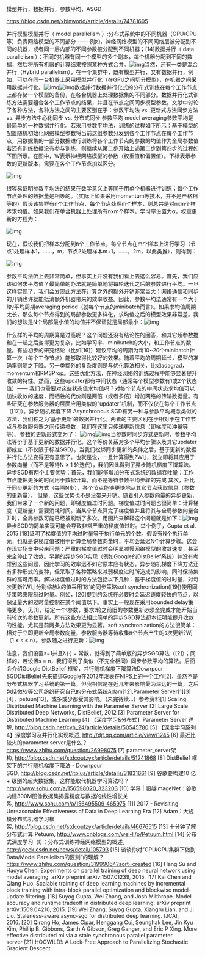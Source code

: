  模型并行，数据并行，参数平均，ASGD

<https://blog.csdn.net/xbinworld/article/details/74781605>

 并行模型模型并行（ model parallelism ）:分布式系统中的不同机器（GPU/CPU等）负责网络模型的不同部分 —— 例如，神经网络模型的不同网络层被分配到不同的机器，或者同一层内部的不同参数被分配到不同机器；[14]数据并行（ data parallelism ）：不同的机器有同一个模型的多个副本，每个机器分配到不同的数据，然后将所有机器的计算结果按照某种方式合并。![img](file:///C:/Users/Ezra/AppData/Local/Temp/enhtmlclip/Image(51).png)当然，还有一类是混合并行（Hybrid parallelism），在一个集群中，既有模型并行，又有数据并行，例如，可以在同一台机器上采用模型并行化（在GPU之间切分模型），在机器之间采用数据并行化。![img](https://img-blog.csdn.net/20170729203751273?watermark/2/text/aHR0cDovL2Jsb2cuY3Nkbi5uZXQveGJpbndvcmxk/font/5a6L5L2T/fontsize/400/fill/I0JBQkFCMA==/dissolve/70/gravity/SouthEast)![img](file:///C:/Users/Ezra/AppData/Local/Temp/enhtmlclip/Image(52).png)数据并行数据并行化式的分布式训练在每个工作节点上都存储一个模型的备份，在各台机器上处理数据集的不同部分。数据并行化式训练方法需要组合各个工作节点的结果，并且在节点之间同步模型参数。文献中讨论了各种方法，各种方法之间的主要区别在于：参数平均法 vs. 更新式方法同步方法 vs. 异步方法中心化同步 vs. 分布式同步 参数平均 model averaging参数平均是最简单的一种数据并行化。若采用参数平均法，训练的过程如下所示：基于模型的配置随机初始化网络模型参数将当前这组参数分发到各个工作节点在每个工作节点，用数据集的一部分数据进行训练将各个工作节点的参数的均值作为全局参数值若还有训练数据没有参与训练，则继续从第二步开始上述第二步到第四步的过程如下图所示。在图中，W表示神经网络模型的参数（权重值和偏置值）。下标表示参数的更新版本，需要在各个工作节点加以区分。

![img](file:///C:/Users/Ezra/AppData/Local/Temp/enhtmlclip/Image(53).png)

很容易证明参数平均法的结果在数学意义上等同于用单个机器进行训练；每个工作节点处理的数据量是相等的。（实际上如果采用momentum等技术，并不是严格相等的）假设该集群有n个工作节点，每个节点处理m个样本，则总共是对nxm个样本求均值。如果我们在单台机器上处理所有nxm个样本，学习率设置为α，权重更新的方程为：

![img](file:///C:/Users/Ezra/AppData/Local/Temp/enhtmlclip/Image(54).png)

现在，假设我们把样本分配到n个工作节点，每个节点在m个样本上进行学习（节点1处理样本1，……，m，节点2处理样本m+1，……，2m，以此类推），则得到： 

![img](file:///C:/Users/Ezra/AppData/Local/Temp/enhtmlclip/Image(55).png)

参数平均法听上去非常简单，但事实上并没有我们看上去这么容易。首先，我们应该如何求平均值？最简单的办法就是简单地将每轮迭代之后的参数进行平均。一旦这样实现了，我们会发现此方法在计算之外的额外开销非常巨大；网络通信和同步的开销也许就能抵消额外机器带来的效率收益。因此，参数平均法通常有一个大于1的平均周期averaging period（就每个节点的minibatch而言）。如果求均值周期太长，那么每个节点得到的局部参数更多样化，求均值之后的模型效果非常差。我们的想法是N个局部最小值的均值并不保证就是局部最小：![img](file:///C:/Users/Ezra/AppData/Local/Temp/enhtmlclip/Image(56).png)

什么样的平均的周期算是过高呢？这个问题还没有结论性的回答，和其它超参数搅和在一起之后变得更为复杂，比如学习率、minibatch的大小，和工作节点的数量。有些初步的研究结论（比如[16]）建议平均的周期为每10~20个minibatch计算一次（每个工作节点）能够取得比较好的效果。随着平均的周期延长，模型的准确率则随之下降。另一类额外的复杂度则是与优化算法相关，比如adagrad，momentum和RMSProp。这些优化方法，在神经网络的训练过程中能够显著提升收敛的特性。然而，这些updater都有中间状态（通常每个模型参数有1或2个状态值）—— 我们也需要对这些状态值求均值吗？对每个节点的中间状态求均值可以加快收敛的速度，而牺牲的代价则是两倍（或者多倍）增加网络的传输数据量。有些研究在参数服务器的层面应用类似的“updater”机制，而不仅仅在每个工作节点（[17]）。异步随机梯度下降 Asynchronous SGD有另一种与参数平均概念类似的方法，我们称之为‘基于更新’的数据并行化。两者的主要区别在于相对于在工作节点与参数服务器之间传递参数，我们在这里只传递更新信息（即梯度和冲量等等）。参数的更新形式变为了： ![img](file:///C:/Users/Ezra/AppData/Local/Temp/enhtmlclip/Image(57).png)![img](https://img-blog.csdn.net/20170729211643828?watermark/2/text/aHR0cDovL2Jsb2cuY3Nkbi5uZXQveGJpbndvcmxk/font/5a6L5L2T/fontsize/400/fill/I0JBQkFCMA==/dissolve/70/gravity/SouthEast)当参数时同步方式更新时，参数平均法等价于基于更新的数据并行化。这个等价关系对多个平均步骤以及其它updater都成立（不仅限于标准SGD）。当我们松绑同步更新的条件之后，基于更新的数据并行化方法变得更有意思了。也就是说，一旦计算得到?Wi,j，就立即将其应用于参数向量（而不是等待N ≥ 1 轮迭代），我们因此得到了异步随机梯度下降算法。异步SGD有两个主要优势：首先，我们能够增加分布式系统的数据吞吐量：工作节点能把更多的时间用于数据计算，而不是等待参数平均步骤的完成 其次，相比于同步更新的方式（每隔N步），各个节点能够更快地从其它节点获取信息（参数的更新量）。 但是，这些优势也不是没带来开销。随着引入参数向量的异步更新，我们带来了一个新的问题，即梯度值过时问题。梯度值过时问题也很简单：计算梯度（更新量）需要消耗时间。当某个节点算完了梯度值并且将其与全局参数向量合并时，全局参数可能已经被刷新了多次。用图片来解释这个问题就是如下：![img](https://img-blog.csdn.net/20170729212026866?watermark/2/text/aHR0cDovL2Jsb2cuY3Nkbi5uZXQveGJpbndvcmxk/font/5a6L5L2T/fontsize/400/fill/I0JBQkFCMA==/dissolve/70/gravity/SouthEast)异步SGD的简单实现可能会导致非常严重的梯度值过时。举个例子，Gupta et al. 2015 [18]证明了梯度值的平均过时量等于执行单元的个数。假设有N个执行单元，也就是说梯度值被用于计算全局参数向量时，平均会延迟N个计算步骤。这会在现实场景中带来问题：严重的梯度值过时会明显减慢网络模型的收敛速度，甚至完全停止了收敛。早期的异步SGD实现（例如Google的DistBelief系统）并没有考虑到这些问题，因此学习的效率远不如它原本应有状态。异步随机梯度下降方法还有多种形式的变种，但采取了各种策略来减弱梯度过时所造成的影响，同时保持集群的高可用率。解决梯度值过时的方法包括以下几种：基于梯度值的过时量，对每次更新?Wi,j 分别缩放λ的值采用‘软’的同步策略soft synchronization([19])使用同步策略来限制过时量。例如，[20]提到的系统在必要时会延迟速度较快的节点，以保证最大的过时量控制在某个阈值以下。事实上一般现在采用bounded delay策略更多，见[1]，给定一个t参数，要求t轮之前旧的参数更新必须全完成才能开始当前轮次的参数更新。所有这些方法相比简单的异步SGD算法都本证明能提升收敛的性能。尤其是前两条方法效果更为显著。soft synchronization的方法很简单：相对于立即更新全局参数向量，参数服务器等待收集n个节点产生的s次更新?Wj（1 ≤ s ≤ n）。参数随之进行更新：![img](file:///C:/Users/Ezra/AppData/Local/Temp/enhtmlclip/Image(59).png)

注意，我们设置s=1并且λ(·) = 常数，就得到了简单版的异步SGD算法（[2]）；同样的，若设置s = n，我们得到了类似（不完全相同）同步参数平均的算法。后面会介绍Google DistBelief 框架，并行随机梯度下降算法Downpour SGDDistBelief先来描述Google在2012年发表在NIPS上的一个工作[2]，虽然不是分布式机器学习系统的第一篇，但我相信是在近几年来影响最为深远的一篇，之后包括微软等公司纷纷研究自己的分布式系统Adam[12],Parameter Server[1][3][4]，petuun[13]，或多或少都受其影响。（未完待续…）参考资料[1] Scaling Distributed Machine Learning with the Parameter Server [2] Large Scale Distributed Deep Networks, DistBelief, 2012 [3] Parameter Server for Distributed Machine Learning [4] 【深度学习&分布式】Parameter Server 详解, <http://blog.csdn.net/cyh_24/article/details/50545780> [5] 【深度学习系列4】深度学习及并行化实现概述, <http://djt.qq.com/article/view/1245> [6] 最近比较火的parameter server是什么？<https://www.zhihu.com/question/26998075> [7] parameter_server架构, <http://blog.csdn.net/stdcoutzyx/article/details/51241868> [8] DistBelief 框架下的并行随机梯度下降法 - Downpour SGD, <http://blog.csdn.net/itplus/article/details/31831661> [9] 谷歌要构建10 亿+ 级别的超大数据集，这样能取代机器学习算法吗？<http://www.sohu.com/a/156598020_323203> [10] 学界 | 超越ImageNet：谷歌内建300M图像数据集揭露精度与数据的线性增长关系, <http://www.sohu.com/a/156495509_465975> [11] 2017 - Revisiting Unreasonable Effectiveness of Data in Deep Learning Era [12] Adam：大规模分布式机器学习框架, <http://blog.csdn.net/stdcoutzyx/article/details/46676515> [13] 十分钟了解分布式计算:Petuum, <http://www.cnblogs.com/wei-li/p/Petuum.html> [14] 分布式深度学习（I）：分布式训练神经网络模型的概述，<http://geek.csdn.net/news/detail/105793> [15] 谈谈你对”GPU/CPU集群下做到Data/Model Parallelism的区别”的理解？<https://www.zhihu.com/question/31999064?sort=created> [16] Hang Su and Haoyu Chen. Experiments on parallel training of deep neural network using model averaging. arXiv preprint arXiv:1507.01239, 2015. [17] Kai Chen and Qiang Huo. Scalable training of deep learning machines by incremental block training with intra-block parallel optimization and blockwise model-update filtering. [18] Suyog Gupta, Wei Zhang, and Josh Milthrope. Model accuracy and runtime tradeoff in distributed deep learning. arXiv preprint arXiv:1509.04210, 2015. [19] Wei Zhang, Suyog Gupta, Xiangru Lian, and Ji Liu. Staleness-aware async-sgd for distributed deep learning. IJCAI, 2016. [20] Qirong Ho, James Cipar, Henggang Cui, Seunghak Lee, Jin Kyu Kim, Phillip B. Gibbons, Garth A Gibson, Greg Ganger, and Eric P Xing. More effective distributed ml via a stale synchronous parallel parameter server [21] HOGWILD!: A Lock-Free Approach to Parallelizing Stochastic Gradient Descent 